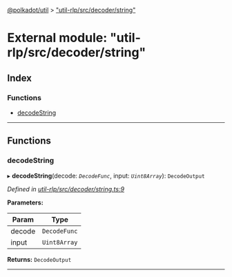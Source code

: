 [@polkadot/util](../README.md) > ["util-rlp/src/decoder/string"](../modules/_util_rlp_src_decoder_string_.md)

# External module: "util-rlp/src/decoder/string"

## Index

### Functions

* [decodeString](_util_rlp_src_decoder_string_.md#decodestring)

---

## Functions

<a id="decodestring"></a>

###  decodeString

▸ **decodeString**(decode: *`DecodeFunc`*, input: *`Uint8Array`*): `DecodeOutput`

*Defined in [util-rlp/src/decoder/string.ts:9](https://github.com/polkadot-js/util/blob/7550b44/packages/util-rlp/src/decoder/string.ts#L9)*

**Parameters:**

| Param | Type |
| ------ | ------ |
| decode | `DecodeFunc` |
| input | `Uint8Array` |

**Returns:** `DecodeOutput`

___

